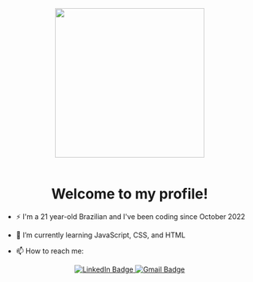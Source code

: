 <div id="header" align="center">
  <img src="https://media.tenor.com/PRN-EHOCuHwAAAAC/the-it-crowd-moss-the-it-crowd.gif" width="300"/>
</div>

<br />

<h1 align="center"> 
  Welcome to my profile! 
</h1>

- ⚡ I'm a 21 year-old Brazilian and I've been coding since October 2022

- 🌱 I’m currently learning JavaScript, CSS, and HTML

- 📫 How to reach me:

<div id="badges" align="center">
  <a href="https://www.linkedin.com/in/laissalviatoclaudiano/">
    <img src="https://img.shields.io/badge/LinkedIn-blue?style=for-the-badge&logo=linkedin&logoColor=white" alt="LinkedIn Badge"/>
  </a>
  <a href="mailto:laissalviatoclaudiano@gmail.com">
   <img src="https://img.shields.io/badge/Gmail-red?style=for-the-badge&logo=gmail&logoColor=white" alt="Gmail Badge"/>
  </a>
 </div>

<!--
**laissalviatoclaudiano/laissalviatoclaudiano** is a ✨ _special_ ✨ repository because its `README.md` (this file) appears on your GitHub profile.

Here are some ideas to get you started:

- 🔭 I’m currently working on ...
- 🌱 I’m currently learning ...
- 👯 I’m looking to collaborate on ...
- 🤔 I’m looking for help with ...
- 💬 Ask me about ...
- 📫 How to reach me: ...
- 😄 Pronouns: ...
- ⚡ Fun fact: ...
-->
